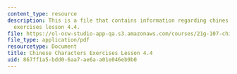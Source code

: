 ```yaml
---
content_type: resource
description: This is a file that contains information regarding chines characters
  exercises lesson 4.4.
file: https://ol-ocw-studio-app-qa.s3.amazonaws.com/courses/21g-107-chinese-i-streamlined-fall-2014/867ff1a5bdd06aa7ae6aa01e046eb9b0_MIT21G_107F14_L4_st4_4.4.pdf
file_type: application/pdf
resourcetype: Document
title: Chinese Characters Exercises Lesson 4.4
uid: 867ff1a5-bdd0-6aa7-ae6a-a01e046eb9b0
---
```

